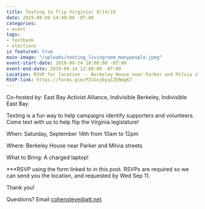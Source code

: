 ```yaml
---
title: Texting to flip Virginia! 9/14/19
date: 2019-08-09 14:49:00 -07:00
categories:
- event
tags:
- textbank
- elections
is featured: true
main-image: "/uploads/texting_livingroom_manypeople.jpeg"
event-start-date: 2019-09-14 10:00:00 -07:00
event-end-date: 2019-09-14 12:00:00 -07:00
Location: RSVP for location -- Berkeley House near Parker and Milvia streets
RSVP-link: https://forms.gle/PZsGxjbyq1ZENmgK7
---
```


Co-hosted by: East Bay Activist Alliance, Indivisible Berkeley, Indivisible East Bay. 

Texting is a fun way to help campaigns identify supporters and volunteers. Come text with us to help flip the Virginia legislature!

When: Saturday, September 14th from 10am to 12pm

Where: Berkeley House near Parker and Milvia streets

What to Bring: A charged laptop!

***RSVP using the form linked to in this post. RSVPs are required so we can send you the location, and requested by Wed Sep 11.

Thank you!

Questions? Email cohensteve@att.net.